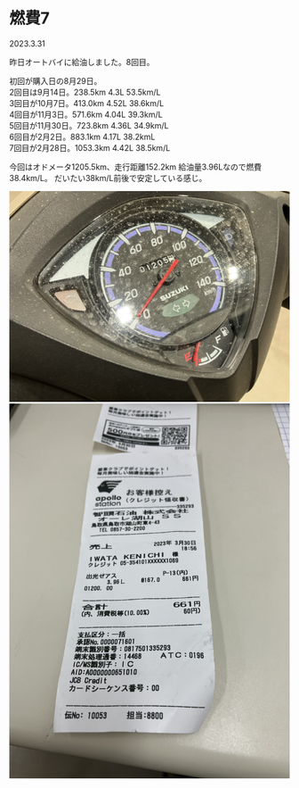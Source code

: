 # 燃費7

2023.3.31<br />

昨日オートバイに給油しました。8回目。

初回が購入日の8月29日。<br />
2回目は9月14日。238.5km 4.3L 53.5km/L<br />
3回目が10月7日。413.0km 4.52L 38.6km/L<br />
4回目が11月3日。571.6km 4.04L 39.3km/L<br />
5回目が11月30日。723.8km 4.36L 34.9km/L<br />
6回目が2月2日。883.1km 4.17L 38.2kmL<br />
7回目が2月28日。1053.3km 4.42L 38.5km/L<br />

今回はオドメータ1205.5km、走行距離152.2km 給油量3.96Lなので燃費38.4km/L。
だいたい38km/L前後で安定している感じ。

![nenpi](nenpi7.jpg)
![receipt](receipt7.jpg)